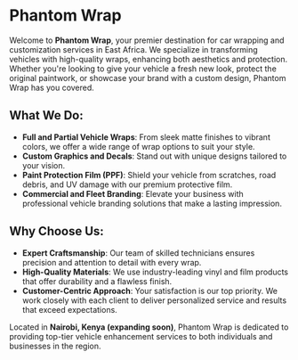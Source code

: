 # Phantom Wrap

Welcome to **Phantom Wrap**, your premier destination for car wrapping and customization services in East Africa. We specialize in transforming vehicles with high-quality wraps, enhancing both aesthetics and protection. Whether you're looking to give your vehicle a fresh new look, protect the original paintwork, or showcase your brand with a custom design, Phantom Wrap has you covered.

## What We Do:
- **Full and Partial Vehicle Wraps**: From sleek matte finishes to vibrant colors, we offer a wide range of wrap options to suit your style.
- **Custom Graphics and Decals**: Stand out with unique designs tailored to your vision.
- **Paint Protection Film (PPF)**: Shield your vehicle from scratches, road debris, and UV damage with our premium protective film.
- **Commercial and Fleet Branding**: Elevate your business with professional vehicle branding solutions that make a lasting impression.

## Why Choose Us:
- **Expert Craftsmanship**: Our team of skilled technicians ensures precision and attention to detail with every wrap.
- **High-Quality Materials**: We use industry-leading vinyl and film products that offer durability and a flawless finish.
- **Customer-Centric Approach**: Your satisfaction is our top priority. We work closely with each client to deliver personalized service and results that exceed expectations.

Located in **Nairobi, Kenya (expanding soon)**, Phantom Wrap is dedicated to providing top-tier vehicle enhancement services to both individuals and businesses in the region.

